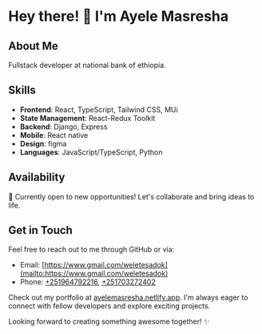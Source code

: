 # Hey there! 👋 I'm Ayele Masresha

## About Me
Fullstack developer at national bank of ethiopia.

## Skills

- **Frontend**: React, TypeScript, Tailwind CSS, MUi
- **State Management**: React-Redux Toolkit
- **Backend**: Django, Express
- **Mobile**: React native
- **Design**: figma
- **Languages**: JavaScript/TypeScript, Python

## Availability

🌟 Currently open to new opportunities! Let's collaborate and bring ideas to life.

## Get in Touch

Feel free to reach out to me through GitHub or via:
- Email: [https://www.gmail.com/weletesadok](mailto:https://www.gmail.com/weletesadok)
- Phone: [+251964792216](tel:+251964792216), [+251703272402](tel:+251703272402)

Check out my portfolio at [ayelemasresha.netlify.app](https://ayelemasresha.netlify.app). I'm always eager to connect with fellow developers and explore exciting projects.

Looking forward to creating something awesome together! ✨
